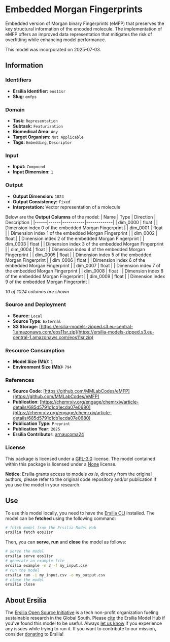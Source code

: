 # Embedded Morgan Fingerprints

Embedded version of Morgan binary Fingerprints (eMFP) that preserves the key structural information of the encoded molecule. The implementation of eMFP offers an improved data representation that mitigates the risk of overfitting while enhancing model performance.

This model was incorporated on 2025-07-03.

## Information
### Identifiers
- **Ersilia Identifier:** `eos11sr`
- **Slug:** `emfps`

### Domain
- **Task:** `Representation`
- **Subtask:** `Featurization`
- **Biomedical Area:** `Any`
- **Target Organism:** `Not Applicable`
- **Tags:** `Embedding`, `Descriptor`

### Input
- **Input:** `Compound`
- **Input Dimension:** `1`

### Output
- **Output Dimension:** `1024`
- **Output Consistency:** `Fixed`
- **Interpretation:** Vector representation of a molecule

Below are the **Output Columns** of the model:
| Name | Type | Direction | Description |
|------|------|-----------|-------------|
| dim_0000 | float |  | Dimension index 0 of the embedded Morgan Fingerprint |
| dim_0001 | float |  | Dimension index 1 of the embedded Morgan Fingerprint |
| dim_0002 | float |  | Dimension index 2 of the embedded Morgan Fingerprint |
| dim_0003 | float |  | Dimension index 3 of the embedded Morgan Fingerprint |
| dim_0004 | float |  | Dimension index 4 of the embedded Morgan Fingerprint |
| dim_0005 | float |  | Dimension index 5 of the embedded Morgan Fingerprint |
| dim_0006 | float |  | Dimension index 6 of the embedded Morgan Fingerprint |
| dim_0007 | float |  | Dimension index 7 of the embedded Morgan Fingerprint |
| dim_0008 | float |  | Dimension index 8 of the embedded Morgan Fingerprint |
| dim_0009 | float |  | Dimension index 9 of the embedded Morgan Fingerprint |

_10 of 1024 columns are shown_
### Source and Deployment
- **Source:** `Local`
- **Source Type:** `External`
- **S3 Storage**: [https://ersilia-models-zipped.s3.eu-central-1.amazonaws.com/eos11sr.zip](https://ersilia-models-zipped.s3.eu-central-1.amazonaws.com/eos11sr.zip)

### Resource Consumption
- **Model Size (Mb):** `1`
- **Environment Size (Mb):** `794`


### References
- **Source Code**: [https://github.com/MMLabCodes/eMFP](https://github.com/MMLabCodes/eMFP)
- **Publication**: [https://chemrxiv.org/engage/chemrxiv/article-details/685d5791c1cb1ecda07e0680](https://chemrxiv.org/engage/chemrxiv/article-details/685d5791c1cb1ecda07e0680)
- **Publication Type:** `Preprint`
- **Publication Year:** `2025`
- **Ersilia Contributor:** [arnaucoma24](https://github.com/arnaucoma24)

### License
This package is licensed under a [GPL-3.0](https://github.com/ersilia-os/ersilia/blob/master/LICENSE) license. The model contained within this package is licensed under a [None](LICENSE) license.

**Notice**: Ersilia grants access to models _as is_, directly from the original authors, please refer to the original code repository and/or publication if you use the model in your research.


## Use
To use this model locally, you need to have the [Ersilia CLI](https://github.com/ersilia-os/ersilia) installed.
The model can be **fetched** using the following command:
```bash
# fetch model from the Ersilia Model Hub
ersilia fetch eos11sr
```
Then, you can **serve**, **run** and **close** the model as follows:
```bash
# serve the model
ersilia serve eos11sr
# generate an example file
ersilia example -n 3 -f my_input.csv
# run the model
ersilia run -i my_input.csv -o my_output.csv
# close the model
ersilia close
```

## About Ersilia
The [Ersilia Open Source Initiative](https://ersilia.io) is a tech non-profit organization fueling sustainable research in the Global South.
Please [cite](https://github.com/ersilia-os/ersilia/blob/master/CITATION.cff) the Ersilia Model Hub if you've found this model to be useful. Always [let us know](https://github.com/ersilia-os/ersilia/issues) if you experience any issues while trying to run it.
If you want to contribute to our mission, consider [donating](https://www.ersilia.io/donate) to Ersilia!
